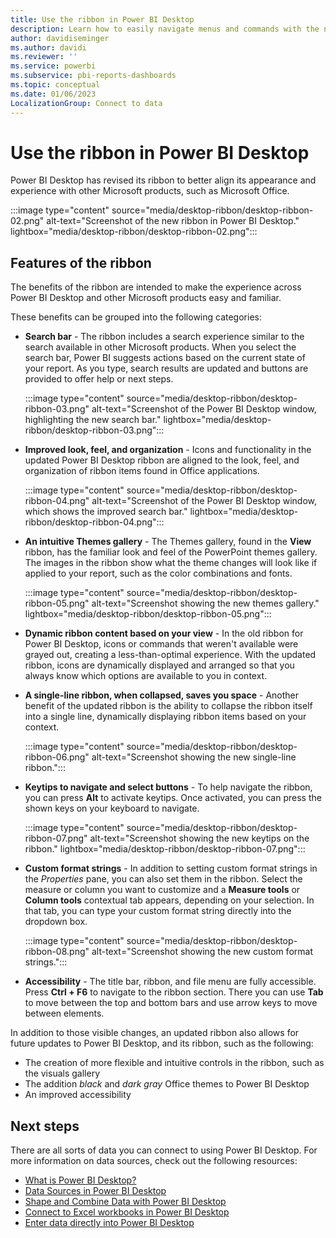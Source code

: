 ```yaml
---
title: Use the ribbon in Power BI Desktop
description: Learn how to easily navigate menus and commands with the new ribbon in Power BI Desktop.
author: davidiseminger
ms.author: davidi
ms.reviewer: ''
ms.service: powerbi
ms.subservice: pbi-reports-dashboards
ms.topic: conceptual
ms.date: 01/06/2023
LocalizationGroup: Connect to data
---
```

# Use the ribbon in Power BI Desktop

Power BI Desktop has revised its ribbon to better align its appearance and experience with other Microsoft products, such as Microsoft Office.

:::image type="content" source="media/desktop-ribbon/desktop-ribbon-02.png" alt-text="Screenshot of the new ribbon in Power BI Desktop." lightbox="media/desktop-ribbon/desktop-ribbon-02.png":::

## Features of the ribbon

The benefits of the ribbon are intended to make the experience across Power BI Desktop and other Microsoft products easy and familiar.

These benefits can be grouped into the following categories:

* **Search bar** - The ribbon includes a search experience similar to the search available in other Microsoft products. When you select the search bar, Power BI suggests actions based on the current state of your report. As you type, search results are updated and buttons are provided to offer help or next steps.

    :::image type="content" source="media/desktop-ribbon/desktop-ribbon-03.png" alt-text="Screenshot of the Power BI Desktop window, highlighting the new search bar." lightbox="media/desktop-ribbon/desktop-ribbon-03.png":::

<!--    Watch this video to see it in action.

    > [!VIDEO <iframe width="560" height="315" src="https://www.microsoft.com/videoplayer/embed/RWyUE" frameborder="0" allow="accelerometer; autoplay; clipboard-write; encrypted-media; gyroscope; picture-in-picture" allowfullscreen></iframe>]
-->
* **Improved look, feel, and organization** - Icons and functionality in the updated Power BI Desktop ribbon are aligned to the look, feel, and organization of ribbon items found in Office applications.

    :::image type="content" source="media/desktop-ribbon/desktop-ribbon-04.png" alt-text="Screenshot of the Power BI Desktop window, which shows the improved search bar." lightbox="media/desktop-ribbon/desktop-ribbon-04.png":::

* **An intuitive Themes gallery** - The Themes gallery, found in the **View** ribbon, has the familiar look and feel of the PowerPoint themes gallery. The images in the ribbon show what the theme changes will look like if applied to your report, such as the color combinations and fonts.

    :::image type="content" source="media/desktop-ribbon/desktop-ribbon-05.png" alt-text="Screenshot showing the new themes gallery." lightbox="media/desktop-ribbon/desktop-ribbon-05.png":::

* **Dynamic ribbon content based on your view** - In the old ribbon for Power BI Desktop, icons or commands that weren't available were grayed out, creating a less-than-optimal experience. With the updated ribbon, icons are dynamically displayed and arranged so that you always know which options are available to you in context.

* **A single-line ribbon, when collapsed, saves you space** - Another benefit of the updated ribbon is the ability to collapse the ribbon itself into a single line, dynamically displaying ribbon items based on your context.

    :::image type="content" source="media/desktop-ribbon/desktop-ribbon-06.png" alt-text="Screenshot showing the new single-line ribbon.":::

* **Keytips to navigate and select buttons** - To help navigate the ribbon, you can press **Alt** to activate keytips. Once activated, you can press the shown keys on your keyboard to navigate.

    :::image type="content" source="media/desktop-ribbon/desktop-ribbon-07.png" alt-text="Screenshot showing the new keytips on the ribbon." lightbox="media/desktop-ribbon/desktop-ribbon-07.png":::

* **Custom format strings** - In addition to setting custom format strings in the *Properties* pane, you can also set them in the ribbon. Select the measure or column you want to customize and a **Measure tools** or **Column tools** contextual tab appears, depending on your selection. In that tab, you can type your custom format string directly into the dropdown box.

    :::image type="content" source="media/desktop-ribbon/desktop-ribbon-08.png" alt-text="Screenshot showing the new custom format strings.":::

* **Accessibility** - The title bar, ribbon, and file menu are fully accessible. Press **Ctrl + F6** to navigate to the ribbon section. There you can use **Tab** to move between the top and bottom bars and use arrow keys to move between elements.

In addition to those visible changes, an updated ribbon also allows for future updates to Power BI Desktop, and its ribbon, such as the following:

* The creation of more flexible and intuitive controls in the ribbon, such as the visuals gallery
* The addition *black* and *dark gray* Office themes to Power BI Desktop
* An improved accessibility

## Next steps

There are all sorts of data you can connect to using Power BI Desktop. For more information on data sources, check out the following resources:

* [What is Power BI Desktop?](../fundamentals/desktop-what-is-desktop.md)
* [Data Sources in Power BI Desktop](../connect-data/desktop-data-sources.md)
* [Shape and Combine Data with Power BI Desktop](../connect-data/desktop-shape-and-combine-data.md)
* [Connect to Excel workbooks in Power BI Desktop](/power-query/connectors/excel)
* [Enter data directly into Power BI Desktop](../connect-data/desktop-enter-data-directly-into-desktop.md)
